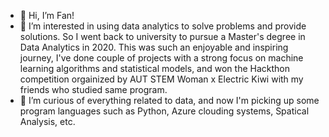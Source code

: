 - 👋 Hi, I’m Fan!
- 👀 I’m interested in using data analytics to solve problems and provide solutions. So I went back to university to pursue a Master's degree in Data Analytics in 2020. This was such an enjoyable and inspiring journey, I've done couple of projects with a strong focus on machine learning algorithms and statistical models, and won the Hackthon competition orgainized by AUT STEM Woman x Electric Kiwi with my friends who studied same program. 
- 🌱 I’m curious of everything related to data, and now I'm picking up some program languages such as Python, Azure clouding systems, Spatical Analysis, etc. 


<!---
Fan718/Fan718 is a ✨ special ✨ repository because its `README.md` (this file) appears on your GitHub profile.
You can click the Preview link to take a look at your changes.
--->
